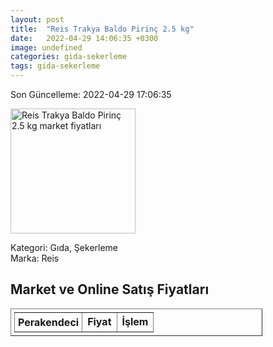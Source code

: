 ```yaml
---
layout: post
title:  "Reis Trakya Baldo Pirinç 2.5 kg"
date:   2022-04-29 14:06:35 +0300
image: undefined
categories: gida-sekerleme
tags: gida-sekerleme
---
```


Son Güncelleme: 2022-04-29 17:06:35

<img src="undefined" width="200" alt="Reis Trakya Baldo Pirinç 2.5 kg market fiyatları" />

Kategori: Gıda, Şekerleme
<br />
Marka: Reis

<h2>Market ve Online Satış Fiyatları</h2>

<table border="1" style="padding: 5px;width:80%;">
  <tr>
    <td style="padding: 5px;"><strong>Perakendeci</strong></td>
    <td><strong>Fiyat</strong></td>
    <td><strong>İşlem</strong></td>
  </tr>
  
</table>
